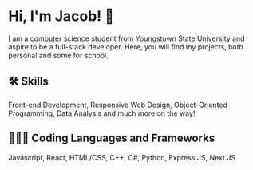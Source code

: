 
# Hi, I'm Jacob! 👋


I am a computer science student from Youngstown State University and aspire to be a full-stack developer. Here, you will find my projects, both personal and some for school.





## 🛠 Skills
Front-end Development, Responsive Web Design, Object-Oriented Programming, Data Analysis and much more on the way!

## 🧑🏼‍💻 Coding Languages and Frameworks
Javascript, React, HTML/CSS, C++, C#, Python, Express.JS, Next.JS




